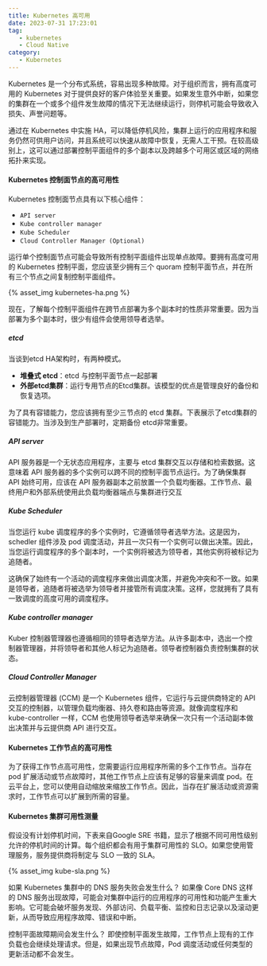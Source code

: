 ```yaml
---
title: Kubernetes 高可用
date: 2023-07-31 17:23:01
tag: 
   - kubernetes
   - Cloud Native
category:
   - Kubernetes
---
```


Kubernetes 是一个分布式系统，容易出现多种故障。对于组织而言，拥有高度可用的 Kubernetes 对于提供良好的客户体验至关重要。如果发生意外中断，如果您的集群在一个或多个组件发生故障的情况下无法继续运行，则停机可能会导致收入损失、声誉问题等。

通过在 Kubernetes 中实施 HA，可以降低停机风险，集群上运行的应用程序和服务仍然可供用户访问，并且系统可以快速从故障中恢复，无需人工干预。在较高级别上，这可以通过部署控制平面组件的多个副本以及跨越多个可用区或区域的网络拓扑来实现。

<!-- more -->

#### Kubernetes 控制面节点的高可用性
Kubernetes 控制面节点具有以下核心组件：
- `API server`
- `Kube controller manager`
- `Kube Scheduler`
- `Cloud Controller Manager (Optional)`

运行单个控制面节点可能会导致所有控制平面组件出现单点故障。要拥有高度可用的 Kubernetes 控制平面，您应该至少拥有三个 quoram 控制平面节点，并在所有三个节点之间复制控制平面组件。

{% asset_img kubernetes-ha.png %}

现在，了解每个控制平面组件在跨节点部署为多个副本时的性质非常重要。因为当部署为多个副本时，很少有组件会使用领导者选举。

##### etcd

当谈到etcd HA架构时，有两种模式。
- **堆叠式 etcd**：etcd 与控制平面节点一起部署
- **外部etcd集群**：运行专用节点的Etcd集群。该模型的优点是管理良好的备份和恢复选项。

为了具有容错能力，您应该拥有至少三节点的 etcd 集群。下表展示了etcd集群的容错能力。当涉及到生产部署时，定期备份 etcd非常重要。

##### API server

API 服务器是一个无状态应用程序，主要与 etcd 集群交互以存储和检索数据。这意味着 API 服务器的多个实例可以跨不同的控制平面节点运行。为了确保集群 API 始终可用，应该在 API 服务器副本之前放置一个负载均衡器。工作节点、最终用户和外部系统使用此负载均衡器端点与集群进行交互

##### Kube Scheduler

当您运行 kube 调度程序的多个实例时，它遵循领导者选举方法。这是因为，schedler 组件涉及 pod 调度活动，并且一次只有一个实例可以做出决策。因此，当您运行调度程序的多个副本时，一个实例将被选为领导者，其他实例将被标记为追随者。

这确保了始终有一个活动的调度程序来做出调度决策，并避免冲突和不一致。如果是领导者，追随者将被选举为领导者并接管所有调度决策。这样，您就拥有了具有一致调度的高度可用的调度程序。

##### Kube controller manager

Kuber 控制器管理器也遵循相同的领导者选举方法。从许多副本中，选出一个控制器管理器，并将领导者和其他人标记为追随者。领导者控制器负责控制集群的状态。

##### Cloud Controller Manager

云控制器管理器 (CCM) 是一个 Kubernetes 组件，它运行与云提供商特定的 API 交互的控制器，以管理负载均衡器、持久卷和路由等资源。就像调度程序和 kube-controller 一样，CCM 也使用领导者选举来确保一次只有一个活动副本做出决策并与云提供商 API 进行交互。

#### Kubernetes 工作节点的高可用性

为了获得工作节点高可用性，您需要运行应用程序所需的多个工作节点。当存在 pod 扩展活动或节点故障时，其他工作节点上应该有足够的容量来调度 pod。在云平台上，您可以使用自动缩放来缩放工作节点。因此，当存在扩展活动或资源需求时，工作节点可以扩展到所需的容量。

#### Kubernetes 集群可用性测量

假设没有计划停机时间，下表来自Google SRE 书籍，显示了根据不同可用性级别允许的停机时间的计算。每个组织都会有用于集群可用性的 SLO。如果您使用管理服务，服务提供商将制定与 SLO 一致的 SLA。

{% asset_img kube-sla.png %}

如果 Kubernetes 集群中的 DNS 服务失败会发生什么？
如果像 Core DNS 这样的 DNS 服务出现故障，可能会对集群中运行的应用程序的可用性和功能产生重大影响。它可能会破坏服务发现、外部访问、负载平衡、监控和日志记录以及滚动更新，从而导致应用程序故障、错误和中断。

控制平面故障期间会发生什么？
即使控制平面发生故障，工作节点上现有的工作负载也会继续处理请求。但是，如果出现节点故障，Pod 调度活动或任何类型的更新活动都不会发生。